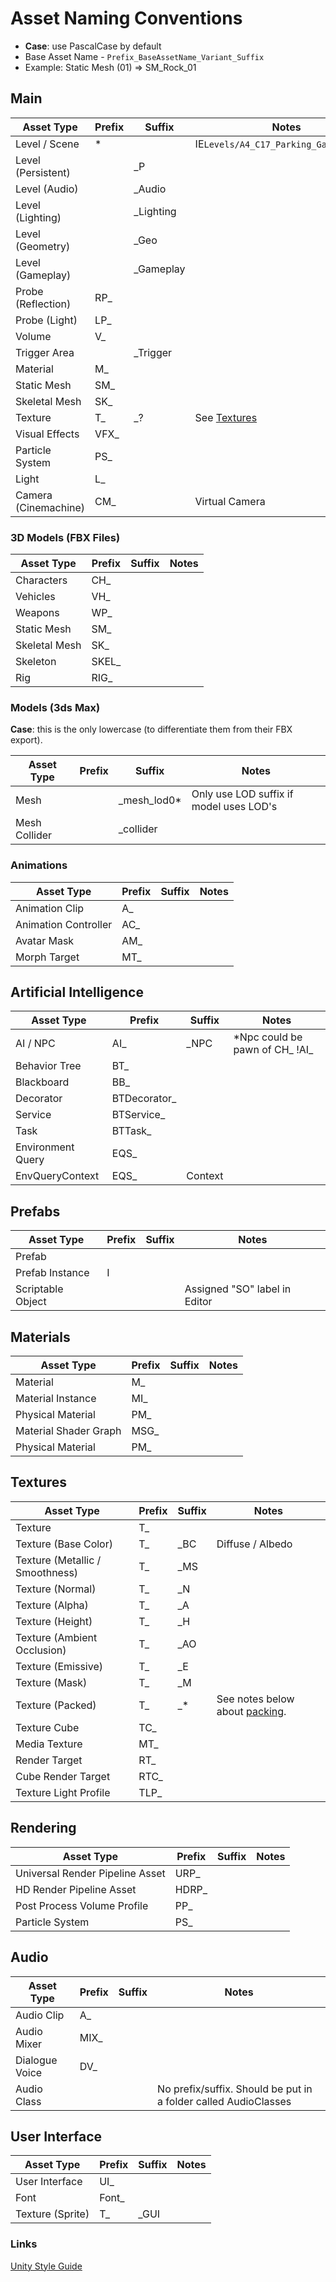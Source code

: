 # Asset Naming Conventions

* **Case**: use PascalCase by default
* Base Asset Name - `Prefix_BaseAssetName_Variant_Suffix`
* Example: Static Mesh (01) => SM_Rock_01

## Main

| Asset Type           | Prefix | Suffix    | Notes                                  |
|----------------------|--------|-----------|----------------------------------------|
| Level / Scene        | *      |           | IE`Levels/A4_C17_Parking_Garage.unity` |
| Level (Persistent)   |        | _P        |                                        |
| Level (Audio)        |        | _Audio    |                                        |
| Level (Lighting)     |        | _Lighting |                                        |
| Level (Geometry)     |        | _Geo      |                                        |
| Level (Gameplay)     |        | _Gameplay |                                        |
| Probe (Reflection)   | RP_    |           |                                        |
| Probe (Light)        | LP_    |           |                                        |
| Volume               | V_     |           |                                        |
| Trigger Area         |        | _Trigger  |                                        |
| Material             | M_     |           |                                        |
| Static Mesh          | SM_    |           |                                        |
| Skeletal Mesh        | SK_    |           |                                        |
| Texture              | T_     | _?        | See [Textures](#anc-textures)          |
| Visual Effects       | VFX_   |           |                                        |
| Particle System      | PS_    |           |                                        |
| Light                | L_     |           |                                        |
| Camera (Cinemachine) | CM_    |           | Virtual Camera                         |

### 3D Models (FBX Files)

| Asset Type    | Prefix | Suffix | Notes |
|---------------|--------|--------|-------|
| Characters    | CH_    |        |       |
| Vehicles      | VH_    |        |       |
| Weapons       | WP_    |        |       |
| Static Mesh   | SM_    |        |       |
| Skeletal Mesh | SK_    |        |       |
| Skeleton      | SKEL_  |        |       |
| Rig           | RIG_   |        |       |

### Models (3ds Max)

**Case**: this is the only lowercase (to differentiate them from their FBX export).

| Asset Type    | Prefix | Suffix      | Notes                                   |
|---------------|--------|-------------|-----------------------------------------|
| Mesh          |        | _mesh_lod0* | Only use LOD suffix if model uses LOD's |
| Mesh Collider |        | _collider   |                                         |

### Animations

| Asset Type           | Prefix | Suffix | Notes |
|----------------------|--------|--------|-------|
| Animation Clip       | A_     |        |       |
| Animation Controller | AC_    |        |       |
| Avatar Mask          | AM_    |        |       |
| Morph Target         | MT_    |        |       |

## Artificial Intelligence

| Asset Type        | Prefix       | Suffix  | Notes                          |
|-------------------|--------------|---------|--------------------------------|
| AI / NPC          | AI_          | _NPC    | *Npc could be pawn of CH_ !AI_ |
| Behavior Tree     | BT_          |         |                                |
| Blackboard        | BB_          |         |                                |
| Decorator         | BTDecorator_ |         |                                |
| Service           | BTService_   |         |                                |
| Task              | BTTask_      |         |                                |
| Environment Query | EQS_         |         |                                |
| EnvQueryContext   | EQS_         | Context |                                |

## Prefabs

| Asset Type        | Prefix | Suffix | Notes                         |
|-------------------|--------|--------|-------------------------------|
| Prefab            |        |        |                               |
| Prefab Instance   | I      |        |                               |
| Scriptable Object |        |        | Assigned "SO" label in Editor |

## Materials

| Asset Type            | Prefix | Suffix | Notes |
|-----------------------|--------|--------|-------|
| Material              | M_     |        |       |
| Material Instance     | MI_    |        |       |
| Physical Material     | PM_    |        |       |
| Material Shader Graph | MSG_   |        |       |
| Physical Material     | PM_    |        |       |

## Textures

| Asset Type                      | Prefix | Suffix | Notes                                                   |
|---------------------------------|--------|--------|---------------------------------------------------------|
| Texture                         | T_     |        |                                                         |
| Texture (Base Color)            | T_     | _BC    | Diffuse / Albedo     	                                  |
| Texture (Metallic / Smoothness) | T_     | _MS    |                                                         |
| Texture (Normal)                | T_     | _N     |                                                         |
| Texture (Alpha)                 | T_     | _A     |                                                         |
| Texture (Height)                | T_     | _H     |                                                         |
| Texture (Ambient Occlusion)     | T_     | _AO    |                                                         |
| Texture (Emissive)              | T_     | _E     |                                                         |
| Texture (Mask)                  | T_     | _M     |                                                         |
| Texture (Packed)                | T_     | _*     | See notes below about [packing](#anc-textures-packing). |
| Texture Cube                    | TC_    |        |                                                         |
| Media Texture                   | MT_    |        |                                                         |
| Render Target                   | RT_    |        |                                                         |
| Cube Render Target              | RTC_   |        |                                                         |
| Texture Light Profile           | TLP_   |        |                                                         |

## Rendering

| Asset Type                      | Prefix | Suffix | Notes |
|---------------------------------|--------|--------|-------|
| Universal Render Pipeline Asset | URP_   |        |       |
| HD Render Pipeline Asset        | HDRP_  |        |       |
| Post Process Volume Profile     | PP_    |        |       |
| Particle System                 | PS_    |        |       |

## Audio

| Asset Type     | Prefix | Suffix | Notes                                                           |
|----------------|--------|--------|-----------------------------------------------------------------|
| Audio Clip     | A_     |        |                                                                 |
| Audio Mixer    | MIX_   |        |                                                                 |
| Dialogue Voice | DV_    |        |                                                                 |
| Audio Class    |        |        | No prefix/suffix. Should be put in a folder called AudioClasses |

## User Interface

| Asset Type       | Prefix | Suffix | Notes |
|------------------|--------|--------|-------|
| User Interface   | UI_    |        |       |
| Font             | Font_  |        |       |
| Texture (Sprite) | T_     | _GUI   |       |

### Links

[Unity Style Guide](https://raw.githubusercontent.com/justinwasilenko/Unity-Style-Guide/master/README.md)
